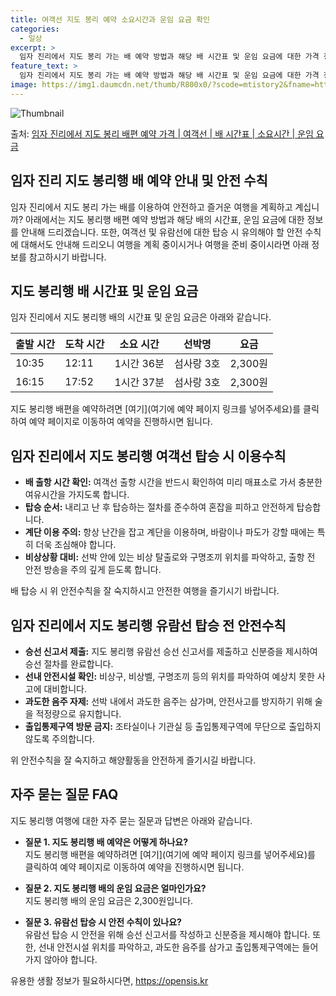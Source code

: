 ```yaml
---
title: 여객선 지도 봉리 예약 소요시간과 운임 요금 확인
categories:
  - 일상
excerpt: >
  임자 진리에서 지도 봉리 가는 배 예약 방법과 해당 배 시간표 및 운임 요금에 대한 가격 정보를 안내 드리겠습니다. 안전하고 재밋는 지도 봉리행 여행을 위해 아래 정보 참고하시기 바랍니다. 지도 봉리행 배편 예약하기 👈 클릭임자 진리에서 지도 봉리행 배 시간표출발 시간도착 시간소요 시간선박명요금10:3512:111시간 36분섬사랑 3호2,300원16:1517:521시간 37분섬사랑 3호2,300원지도 봉리행 배편 예약하기 👈 클릭임자 진리에서 지도 봉리행 여객선 탑승 시 이용수칙대중교통을 이용하는 여객선을 탑승할 때 알아둬야 할 중요한 절차와 주의사항에 대해 알아보겠습니다. 1. 배 출항 시간 확인 여객선 출항 시간을 반드시 확인하여 미리 매표소로 가서 충분한 여유시간을 가지도록 합니다. 2. 탑승 순서..
feature_text: >
  임자 진리에서 지도 봉리 가는 배 예약 방법과 해당 배 시간표 및 운임 요금에 대한 가격 정보를 안내 드리겠습니다. 안전하고 재밋는 지도 봉리행 여행을 위해 아래 정보 참고하시기 바랍니다. 지도 봉리행 배편 예약하기 👈 클릭임자 진리에서 지도 봉리행 배 시간표출발 시간도착 시간소요 시간선박명요금10:3512:111시간 36분섬사랑 3호2,300원16:1517:521시간 37분섬사랑 3호2,300원지도 봉리행 배편 예약하기 👈 클릭임자 진리에서 지도 봉리행 여객선 탑승 시 이용수칙대중교통을 이용하는 여객선을 탑승할 때 알아둬야 할 중요한 절차와 주의사항에 대해 알아보겠습니다. 1. 배 출항 시간 확인 여객선 출항 시간을 반드시 확인하여 미리 매표소로 가서 충분한 여유시간을 가지도록 합니다. 2. 탑승 순서..
image: https://img1.daumcdn.net/thumb/R800x0/?scode=mtistory2&fname=https%3A%2F%2Fblog.kakaocdn.net%2Fdn%2FDNJsm%2FbtsHDTqfTDQ%2FNu2D1nqG0z2Zm2yfJfL2Rk%2Fimg.webp
---
```


![Thumbnail](https://img1.daumcdn.net/thumb/R800x0/?scode=mtistory2&fname=https%3A%2F%2Fblog.kakaocdn.net%2Fdn%2FDNJsm%2FbtsHDTqfTDQ%2FNu2D1nqG0z2Zm2yfJfL2Rk%2Fimg.webp)

<p>출처: <a href="https://opensis.kr/entry/%EC%9E%84%EC%9E%90-%EC%A7%84%EB%A6%AC%EC%97%90%EC%84%9C-%EC%A7%80%EB%8F%84-%EB%B4%89%EB%A6%AC-%EB%B0%B0%ED%8E%B8-%EC%98%88%EC%95%BD-%EA%B0%80%EA%B2%A9-%EC%97%AC%EA%B0%9D%EC%84%A0-%EB%B0%B0-%EC%8B%9C%EA%B0%84%ED%91%9C-%EC%86%8C%EC%9A%94%EC%8B%9C%EA%B0%84-%EC%9A%B4%EC%9E%84-%EC%9A%94%EA%B8%88" rel="dofollow">임자 진리에서 지도 봉리 배편 예약 가격 | 여객선 | 배 시간표 | 소요시간 | 운임 요금</a> </p>

## 임자 진리 지도 봉리행 배 예약 안내 및 안전 수칙



임자 진리에서 지도 봉리 가는 배를 이용하여 안전하고 즐거운 여행을 계획하고 계십니까? 아래에서는 지도 봉리행 배편 예약 방법과 해당 배의
시간표, 운임 요금에 대한 정보를 안내해 드리겠습니다. 또한, 여객선 및 유람선에 대한 탑승 시 유의해야 할 안전 수칙에 대해서도 안내해
드리오니 여행을 계획 중이시거나 여행을 준비 중이시라면 아래 정보를 참고하시기 바랍니다.



## 지도 봉리행 배 시간표 및 운임 요금

임자 진리에서 지도 봉리행 배의 시간표 및 운임 요금은 아래와 같습니다.

**출발 시간** | **도착 시간** | **소요 시간** | **선박명** | **요금**  
---|---|---|---|---  
10:35 | 12:11 | 1시간 36분 | 섬사랑 3호 | 2,300원  
16:15 | 17:52 | 1시간 37분 | 섬사랑 3호 | 2,300원  
  
지도 봉리행 배편을 예약하려면 [여기](여기에 예약 페이지 링크를 넣어주세요)를 클릭하여 예약 페이지로 이동하여 예약을 진행하시면 됩니다.



## 임자 진리에서 지도 봉리행 여객선 탑승 시 이용수칙

  * **배 출항 시간 확인:** 여객선 출항 시간을 반드시 확인하여 미리 매표소로 가서 충분한 여유시간을 가지도록 합니다.
  * **탑승 순서:** 내리고 난 후 탑승하는 절차를 준수하여 혼잡을 피하고 안전하게 탑승합니다.
  * **계단 이용 주의:** 항상 난간을 잡고 계단을 이용하며, 바람이나 파도가 강할 때에는 특히 더욱 조심해야 합니다.
  * **비상상황 대비:** 선박 안에 있는 비상 탈출로와 구명조끼 위치를 파악하고, 출항 전 안전 방송을 주의 깊게 듣도록 합니다.

배 탑승 시 위 안전수칙을 잘 숙지하시고 안전한 여행을 즐기시기 바랍니다.



## 임자 진리에서 지도 봉리행 유람선 탑승 전 안전수칙

  * **승선 신고서 제출:** 지도 봉리행 유람선 승선 신고서를 제출하고 신분증을 제시하여 승선 절차를 완료합니다.
  * **선내 안전시설 확인:** 비상구, 비상벨, 구명조끼 등의 위치를 파악하여 예상치 못한 사고에 대비합니다.
  * **과도한 음주 자제:** 선박 내에서 과도한 음주는 삼가며, 안전사고를 방지하기 위해 술을 적정량으로 유지합니다.
  * **출입통제구역 방문 금지:** 조타실이나 기관실 등 출입통제구역에 무단으로 출입하지 않도록 주의합니다.

위 안전수칙을 잘 숙지하고 해양활동을 안전하게 즐기시길 바랍니다.



## 자주 묻는 질문 FAQ

지도 봉리행 여행에 대한 자주 묻는 질문과 답변은 아래와 같습니다.

  * **질문 1. 지도 봉리행 배 예약은 어떻게 하나요?**  
지도 봉리행 배편을 예약하려면 [여기](여기에 예약 페이지 링크를 넣어주세요)를 클릭하여 예약 페이지로 이동하여 예약을 진행하시면 됩니다.

  * **질문 2. 지도 봉리행 배의 운임 요금은 얼마인가요?**  
지도 봉리행 배의 운임 요금은 2,300원입니다.

  * **질문 3. 유람선 탑승 시 안전 수칙이 있나요?**  
유람선 탑승 시 안전을 위해 승선 신고서를 작성하고 신분증을 제시해야 합니다. 또한, 선내 안전시설 위치를 파악하고, 과도한 음주를 삼가고
출입통제구역에는 들어가지 않아야 합니다.



 

유용한 생활 정보가 필요하시다면, <a href="https://opensis.kr" rel="dofollow">https://opensis.kr</a>


